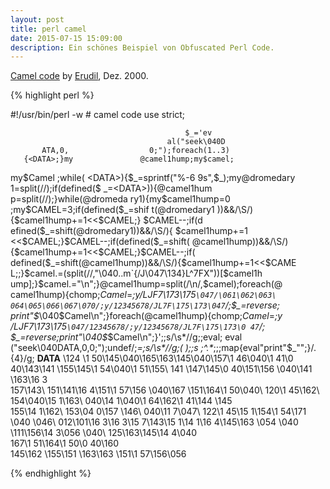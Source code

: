 ```yaml
---
layout: post
title: perl camel
date: 2015-07-15 15:09:00
description: Ein schönes Beispiel von Obfuscated Perl Code.
---
```

<a href="https://www.perlmonks.org/?node_id=45213" target="blank">Camel
code</a> by <a href="https://www.perlmonks.org/?node_id=4677"
target="blank">Erudil</a>, Dez. 2000.

{% highlight perl %}

#!/usr/bin/perl -w                                      # camel code
use strict;

                                           $_='ev
                                       al("seek\040D
           ATA,0,                  0;");foreach(1..3)
       {<DATA>;}my               @camel1hump;my$camel;
  my$Camel  ;while(             <DATA>){$_=sprintf("%-6
9s",$_);my@dromedary           1=split(//);if(defined($
_=<DATA>)){@camel1hum        p=split(//);}while(@dromeda
 ry1){my$camel1hump=0      ;my$CAMEL=3;if(defined($_=shif
        t(@dromedary1    ))&&/\S/){$camel1hump+=1<<$CAMEL;}
       $CAMEL--;if(d   efined($_=shift(@dromedary1))&&/\S/){
      $camel1hump+=1  <<$CAMEL;}$CAMEL--;if(defined($_=shift(
     @camel1hump))&&/\S/){$camel1hump+=1<<$CAMEL;}$CAMEL--;if(
     defined($_=shift(@camel1hump))&&/\S/){$camel1hump+=1<<$CAME
     L;;}$camel.=(split(//,"\040..m`{/J\047\134}L^7FX"))[$camel1h
      ump];}$camel.="\n";}@camel1hump=split(/\n/,$camel);foreach(@
      camel1hump){chomp;$Camel=$_;y/LJF7\173\175`\047/\061\062\063\
      064\065\066\067\070/;y/12345678/JL7F\175\173\047`/;$_=reverse;
       print"$_\040$Camel\n";}foreach(@camel1hump){chomp;$Camel=$_;y
        /LJF7\173\175`\047/12345678/;y/12345678/JL7F\175\173\0 47`/;
         $_=reverse;print"\040$_$Camel\n";}';;s/\s*//g;;eval;   eval
           ("seek\040DATA,0,0;");undef$/;$_=<DATA>;s/\s*//g;(   );;s
             ;^.*_;;;map{eval"print\"$_\"";}/.{4}/g; __DATA__   \124
               \1   50\145\040\165\163\145\040\157\1 46\040\1  41\0
                    40\143\141  \155\145\1 54\040\1   51\155\  141
                    \147\145\0  40\151\156 \040\141    \163\16 3\
                     157\143\   151\141\16  4\151\1     57\156
                     \040\167  \151\164\1   50\040\      120\1
                     45\162\   154\040\15    1\163\      040\14
                     1\040\1   64\162\1      41\144       \145\
                     155\14    1\162\       153\04        0\157
                      \146\     040\11     7\047\         122\1
                      45\15      1\154\1  54\171          \040
                      \046\         012\101\16            3\16
                      3\15           7\143\15             1\14
                      1\16            4\145\163           \054
                     \040            \111\156\14         3\056
                    \040\         125\163\145\14         4\040\
                    167\1        51\164\1  50\0         40\160\
                  145\162                              \155\151
                \163\163                                \151\1
              57\156\056

{% endhighlight %}
